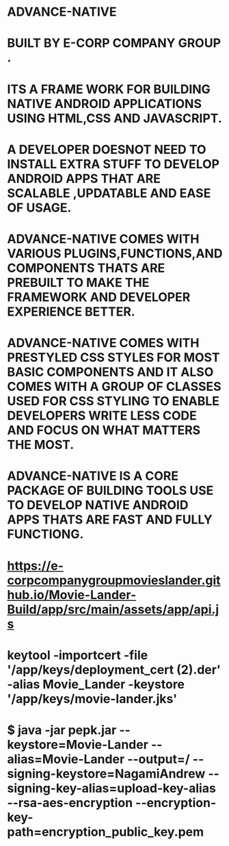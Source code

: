 # ADVANCE-NATIVE
# BUILT BY E-CORP COMPANY GROUP .
# ITS A FRAME WORK FOR BUILDING NATIVE ANDROID APPLICATIONS USING HTML,CSS AND JAVASCRIPT.
# A DEVELOPER DOESNOT NEED TO INSTALL EXTRA STUFF TO DEVELOP ANDROID APPS THAT ARE SCALABLE ,UPDATABLE AND EASE OF USAGE.
# ADVANCE-NATIVE COMES WITH VARIOUS PLUGINS,FUNCTIONS,AND COMPONENTS THATS ARE PREBUILT TO MAKE THE FRAMEWORK AND DEVELOPER EXPERIENCE BETTER.
# ADVANCE-NATIVE COMES WITH PRESTYLED CSS STYLES FOR MOST BASIC COMPONENTS AND IT ALSO COMES WITH A GROUP OF CLASSES USED FOR CSS STYLING TO ENABLE DEVELOPERS WRITE LESS CODE AND FOCUS ON WHAT MATTERS THE MOST.
# ADVANCE-NATIVE IS A CORE PACKAGE OF BUILDING TOOLS USE TO DEVELOP NATIVE ANDROID APPS THATS ARE FAST AND FULLY FUNCTIONG.

# https://e-corpcompanygroupmovieslander.github.io/Movie-Lander-Build/app/src/main/assets/app/api.js

# keytool -importcert -file '/app/keys/deployment_cert (2).der' -alias Movie_Lander -keystore '/app/keys/movie-lander.jks'


# $ java -jar pepk.jar --keystore=Movie-Lander --alias=Movie-Lander --output=/  --signing-keystore=NagamiAndrew --signing-key-alias=upload-key-alias --rsa-aes-encryption --encryption-key-path=encryption_public_key.pem


